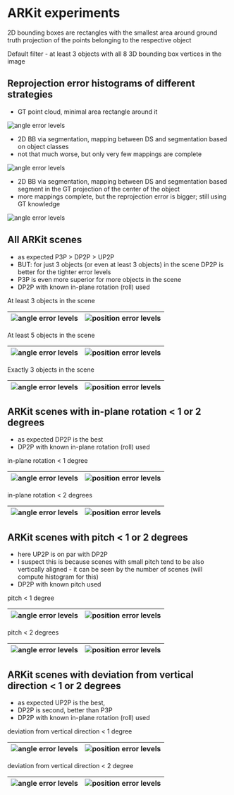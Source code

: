 # ARKit experiments
 
2D bounding boxes are rectangles with the smallest area around ground truth projection of the points belonging to the respective object

Default filter - at least 3 objects with all 8 3D bounding box vertices in the image

## Reprojection error histograms of different strategies

* GT point cloud, minimal area rectangle around it

![angle error levels](./data/reproj_error_histogram_gt.png) 

* 2D BB via segmentation, mapping between DS and segmentation based on object classes
* not that much worse, but only very few mappings are complete

![angle error levels](./data/reproj_error_histogram_based_on_classes.png) 

* 2D BB via segmentation, mapping between DS and segmentation based segment in the GT projection of the center of the object
* more mappings complete, but the reprojection error is bigger; still using GT knowledge  

![angle error levels](./data/reproj_error_histogram_based_on_segment_in_gt_projection.png) 



## All ARKit scenes
 
* as expected P3P > DP2P > UP2P
* BUT: for just 3 objects (or even at least 3 objects) in the scene DP2P is better for the tighter error levels
* P3P is even more superior for more objects in the scene
* DP2P with known in-plane rotation (roll) used

At least 3 objects in the scene 

| ![angle error levels](./data/comp_arkit_general_min=3points_angle_error_levels.png) | ![position error levels](./data/comp_arkit_general_min=3points_position_error_levels.png) |
|--------------------------------------------------------------------------------------|---------------------------------------------------------------------------------------|

At least 5 objects in the scene 

| ![angle error levels](./data/comp_arkit_general_min=5points_angle_error_levels.png) | ![position error levels](./data/comp_arkit_general_min=5points_position_error_levels.png) |
|--------------------------------------------------------------------------------------|-----------------------------------------------------------------------------------------|

Exactly 3 objects in the scene 

| ![angle error levels](./data/comp_arkit_general_just=3points_angle_error_levels.png) | ![position error levels](./data/comp_arkit_general_just=3points_position_error_levels.png) |
|---------------------------------------------------------------------------------------|------------------------------------------------------------------------------------------|


## ARKit scenes with in-plane rotation < 1 or 2 degrees
 
* as expected DP2P is the best
* DP2P with known in-plane rotation (roll) used

in-plane rotation < 1 degree 

| ![angle error levels](./data/comp_arkit_mrs=DP2Px_deviation=1.0_min=3pointsangle_error_levels.png) | ![position error levels](./data/comp_arkit_mrs=DP2Px_deviation=1.0_min=3pointsposition_error_levels.png) |
|-----------------------------------------------------------------------------------------------------|---------------------------------------------------------------------------------------------------------------|

in-plane rotation < 2 degrees 

| ![angle error levels](./data/comp_arkit_mrs=DP2Px_deviation=2.0_min=3pointsangle_error_levels.png) | ![position error levels](./data/comp_arkit_mrs=DP2Px_deviation=2.0_min=3pointsposition_error_levels.png) |
|-----------------------------------------------------------------------------------------------------|-----------------------------------------------------------------------------------------------------------|


## ARKit scenes with pitch < 1 or 2 degrees
 
* here UP2P is on par with DP2P
* I suspect this is because scenes with small pitch tend to be also vertically aligned - it can be seen by the number of scenes (will compute histogram for this) 
* DP2P with known pitch used


pitch < 1 degree 

| ![angle error levels](./data/comp_arkit_mrs=DP2Pz_deviation=1.0_min=3pointsangle_error_levels.png) | ![position error levels](./data/comp_arkit_mrs=DP2Pz_deviation=1.0_min=3pointsposition_error_levels.png) |
|-----------------------------------------------------------------------------------------------------|-----------------------------------------------------------------------------------------------------------|

pitch < 2 degrees 

| ![angle error levels](./data/comp_arkit_mrs=DP2Pz_deviation=2.0_min=3pointsangle_error_levels.png) | ![position error levels](./data/comp_arkit_mrs=DP2Pz_deviation=2.0_min=3pointsposition_error_levels.png) |
|-----------------------------------------------------------------------------------------------------|-----------------------------------------------------------------------------------------------------------|


## ARKit scenes with deviation from vertical direction < 1 or 2 degrees
 
* as expected UP2P is the best, 
* DP2P is second, better than P3P
* DP2P with known in-plane rotation (roll) used

deviation from vertical direction < 1 degree 

| ![angle error levels](./data/comp_arkit_mrs=UP2P_deviation=1.0_min=3pointsangle_error_levels.png) | ![position error levels](./data/comp_arkit_mrs=UP2P_deviation=1.0_min=3pointsposition_error_levels.png) |
|----------------------------------------------------------------------------------------------------|-----------------------------------------------------------------------------------------------------------|

deviation from vertical direction < 2 degree 

| ![angle error levels](./data/comp_arkit_mrs=UP2P_deviation=2.0_min=3pointsangle_error_levels.png) | ![position error levels](./data/comp_arkit_mrs=UP2P_deviation=2.0_min=3pointsposition_error_levels.png) |
|----------------------------------------------------------------------------------------------------|----------------------------------------------------------------------------------------------------------|
